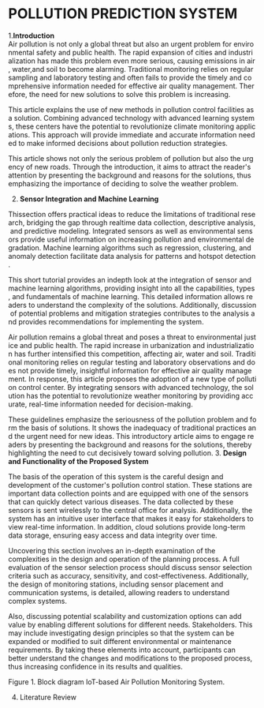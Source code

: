 # POLLUTION PREDICTION SYSTEM
1.**Introduction**
  Air pollution is not only a global threat but also an urgent problem for environmental safety and public health. The rapid expansion of cities and industrialization has made this problem even more serious, causing emissions in air, water,and soil to become alarming. Traditional monitoring relies on regular sampling and laboratory testing and often fails to provide the timely and comprehensive information needed for effective air quality management. Therefore, the need for new solutions to solve this problem is increasing.

This article explains the use of new methods in pollution control facilities as a solution. Combining advanced technology with advanced learning systems, these centers have the potential to revolutionize climate monitoring applications. This approach will provide immediate and accurate information needed to make informed decisions about pollution reduction strategies.

This article shows not only the serious problem of pollution but also the urgency of new roads. Through the introduction, it aims to attract the reader's attention by presenting the background and reasons for the solutions, thus emphasizing the importance of deciding to solve the weather problem.

2. **Sensor Integration and Machine Learning**  

Thissection offers practical ideas to reduce the limitations of traditional research, bridging the gap through realtime data collection, descriptive analysis, and predictive modeling. Integrated sensors as well as environmental sensors provide useful information on increasing pollution and environmental degradation. Machine learning algorithms such as regression, clustering, and anomaly detection facilitate data analysis for patterns and hotspot detection.

This short tutorial provides an indepth look at the integration of sensor and machine learning algorithms, providing insight into all the capabilities, types, and fundamentals of machine learning. This detailed information allows readers to understand the complexity of the solutions. Additionally, discussion of potential problems and mitigation strategies contributes to the analysis and provides recommendations for implementing the system.

Air pollution remains a global threat and poses a threat to environmental justice and public health. The rapid increase in urbanization and industrialization has further intensified this competition, affecting air, water and soil. Traditional monitoring relies on regular testing and laboratory observations and does not provide timely, insightful information for effective air quality management. In response, this article proposes the adoption of a new type of pollution control center. By integrating sensors with advanced technology, the solution has the potential to revolutionize weather monitoring by providing accurate, real-time information needed for decision-making.

These guidelines emphasize the seriousness of the pollution problem and form the basis of solutions. It shows the inadequacy of traditional practices and the urgent need for new ideas. This introductory article aims to engage readers by presenting the background and reasons for the solutions, thereby highlighting the need to cut decisively toward solving pollution.
  3. **Design and Functionality of the Proposed System**  

The basis of the operation of this system is the careful design and development of the customer's pollution control station. These stations are important data collection points and are equipped with one of the sensors that can quickly detect various diseases. The data collected by these sensors is sent wirelessly to the central office for analysis. Additionally, the system has an intuitive user interface that makes it easy for stakeholders to view real-time information. In addition, cloud solutions provide long-term data storage, ensuring easy access and data integrity over time.

Uncovering this section involves an in-depth examination of the complexities in the design and operation of the planning process. A full evaluation of the sensor selection process should discuss sensor selection criteria such as accuracy, sensitivity, and cost-effectiveness. Additionally, the design of monitoring stations, including sensor placement and communication systems, is detailed, allowing readers to understand complex systems.

Also, discussing potential scalability and customization options can add value by enabling different solutions for different needs. Stakeholders. This may include investigating design principles so that the system can be expanded or modified to suit different environmental or maintenance requirements. By taking these elements into account, participants can better understand the changes and modifications to the proposed process, thus increasing confidence in its results and qualities. 



Figure 1. Block diagram IoT-based Air Pollution Monitoring
System.

4. Literature Review
